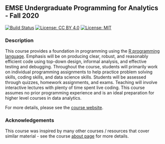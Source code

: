## EMSE Undergraduate Programming for Analytics - Fall 2020

[![Build Status](https://travis-ci.com/emse-p4a-gwu/2020-Fall.svg?branch=master)](https://travis-ci.com/emse-p4a-gwu/2020-Fall)
[![License: CC BY 4.0](https://img.shields.io/badge/License-CC%20BY%204.0-lightgrey.svg)](https://creativecommons.org/licenses/by/4.0/)
[![License: MIT](https://img.shields.io/badge/License-MIT-yellow.svg)](https://opensource.org/licenses/MIT)

### Description

This course provides a foundation in programming using the [R programming language](https://www.r-project.org/). Emphasis will be on producing clear, robust, and reasonably efficient code using top-down design, informal analysis, and effective testing and debugging. Throughout the course, students will primarily work on individual programming assignments to help practice problem solving skills, coding skills, and data science skills. Students will be assessed through quizzes, homework assignments, and exams. Teaching will involve interactive lectures with plenty of time spent live coding. This course assumes no prior programming experience and is an ideal preparation for higher level courses in data analytics.

For more details, please see the [course website](https://emse-p4a-gwu.github.io/2020-Fall).

### Acknowledgements

This course was inspired by many other courses / resources that cover similar material - see the course [about page](https://emse-p4a-gwu.github.io/2020-Fall/about.html) for more details.

